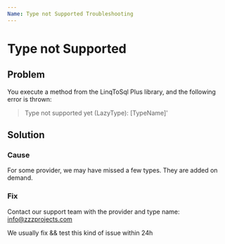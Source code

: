 ```yaml
---
Name: Type not Supported Troubleshooting
---
```


# Type not Supported

## Problem

You execute a method from the LinqToSql Plus library, and the following error is thrown:

> Type not supported yet (LazyType): [TypeName]'

## Solution

### Cause

For some provider, we may have missed a few types. They are added on demand.

### Fix
Contact our support team with the provider and type name: info@zzzprojects.com

We usually fix && test this kind of issue within 24h
